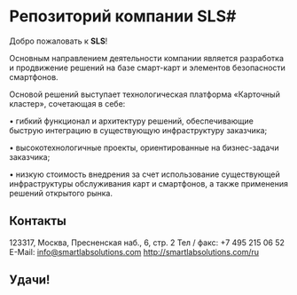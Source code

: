 # Репозиторий компании SLS#
Добро пожаловать к **SLS**!

Основным направлением деятельности компании является разработка и продвижение решений на базе смарт-карт и элементов безопасности смартфонов.

Основой решений выступает технологическая платформа «Карточный кластер», сочетающая в себе:

• гибкий функционал и архитектуру решений, обеспечивающие быструю интеграцию в существующую инфраструктуру заказчика;

• высокотехнологичные проекты, ориентированные на бизнес-­задачи заказчика;

• низкую стоимость внедрения за счет использование существующей инфраструктуры обслуживания карт и смартфонов, а также применения решений открытого рынка.

## Контакты

123317, Москва, Пресненская наб., 6, cтр. 2
Тел / факс: +7 495 215 06 52
E-Mail: info@smartlabsolutions.com 
http://smartlabsolutions.com/ru

## Удачи! ##
